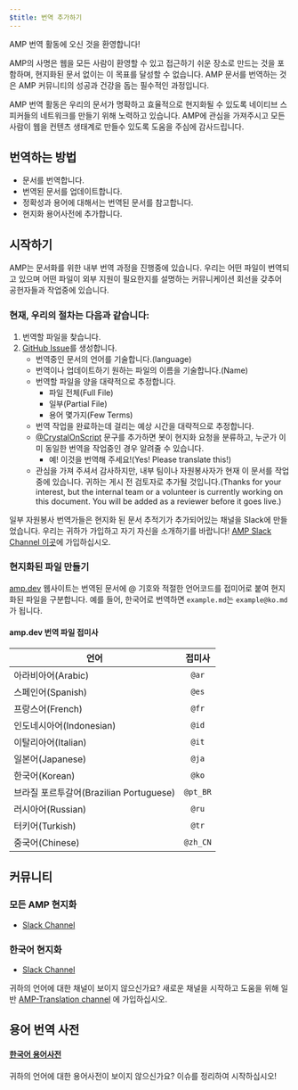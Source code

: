 ```yaml
---
$title: 번역 추가하기
---
```


AMP 번역 활동에 오신 것을 환영합니다!

AMP의 사명은 웹을 모든 사람이 환영할 수 있고 접근하기 쉬운 장소로 만드는 것을 포함하며, 현지화된 문서 없이는 이 목표를 달성할 수 없습니다. AMP 문서를 번역하는 것은 AMP 커뮤니티의 성공과 건강을 돕는 필수적인 과정입니다.

AMP 번역 활동은 우리의 문서가 명확하고 효율적으로 현지화될 수 있도록 네이티브 스피커들의 네트워크를 만들기 위해 노력하고 있습니다.
AMP에 관심을 가져주시고 모든 사람이 웹을 컨텐츠 생태계로 만들수 있도록 도움을 주심에 감사드립니다.

## 번역하는 방법

- 문서를 번역합니다.
- 번역된 문서를 업데이트합니다.
- 정확성과 용어에 대해서는 번역된 문서를 참고합니다.
- 현지화 용어사전에 추가합니다.

## 시작하기

AMP는 문서화를 위한 내부 번역 과정을 진행중에 있습니다. 우리는 어떤 파일이 번역되고 있으며 어떤 파일이 외부 지원이 필요한지를 설명하는 커뮤니케이션 회선을 갖추어 공헌자들과 작업중에 있습니다.

### 현재, 우리의 절차는 다음과 같습니다:

1. 번역할 파일을 찾습니다.
1. [GitHub Issue](https://github.com/ampproject/docs/issues/new)를 생성합니다.
   - 번역중인 문서의 언어를 기술합니다.(language)
   - 번역이나 업데이트하기 원하는 파일의 이름을 기술합니다.(Name)
   - 번역할 파일을 양을 대략적으로 추정합니다.
     - 파일 전체(Full File)
     - 일부(Partial File)
     - 용어 몇가지(Few Terms)
   - 번역 작업을 완료하는데 걸리는 예상 시간을 대략적으로 추정합니다.
   - [@CrystalOnScript](https://github.com/CrystalOnScript) 문구를 추가하면 봇이 현지화 요청을 분류하고, 누군가 이미 동일한 번역을 작업중인 경우 알려줄 수 있습니다.
     - 예! 이것을 번역해 주세요!(Yes! Please translate this!)
   * 관심을 가져 주셔서 감사하지만, 내부 팀이나 자원봉사자가 현재 이 문서를 작업중에 있습니다. 귀하는 게시 전 검토자로 추가될 것입니다.(Thanks for your interest, but the internal team or a volunteer is currently working on this document. You will be added as a reviewer before it goes live.)

일부 자원봉사 번역가들은 현지화 된 문서 추적기가 추가되어있는 채널을 Slack에 만들었습니다. 우리는 귀하가 가입하고 자기 자신을 소개하기를 바랍니다!
[AMP Slack Channel 이곳](https://docs.google.com/forms/d/e/1FAIpQLSd83J2IZA6cdR6jPwABGsJE8YL4pkypAbKMGgUZZriU7Qu6Tg/viewform?fbzx=4406980310789882877)에 가입하십시오.

### 현지화된 파일 만들기

[amp.dev](https://amp.dev/) 웹사이트는 번역된 문서에 @ 기호와 적절한 언어코드를 접미어로 붙여 현지화된 파일을 구분합니다. 예를 들어, 한국어로 번역하면 `example.md`는 `example@ko.md`가 됩니다.

#### amp.dev 번역 파일 접미사

| 언어                                    |  접미사  |
| --------------------------------------- | :------: |
| 아라비아어(Arabic)                      |  `@ar`   |
| 스페인어(Spanish)                       |  `@es`   |
| 프랑스어(French)                        |  `@fr`   |
| 인도네시아어(Indonesian)                |  `@id`   |
| 이탈리아어(Italian)                     |  `@it`   |
| 일본어(Japanese)                        |  `@ja`   |
| 한국어(Korean)                          |  `@ko`   |
| 브라질 포르투갈어(Brazilian Portuguese) | `@pt_BR` |
| 러시아어(Russian)                       |  `@ru`   |
| 터키어(Turkish)                         |  `@tr`   |
| 중국어(Chinese)                         | `@zh_CN` |

## 커뮤니티

### 모든 AMP 현지화

- [Slack Channel](https://amphtml.slack.com/messages/CCVMH4ZMF)

### 한국어 현지화

- [Slack Channel](https://amphtml.slack.com/messages/CCR8RFVUH)

귀하의 언어에 대한 채널이 보이지 않으신가요? 새로운 채널을 시작하고 도움을 위해 일반 [AMP-Translation channel](https://amphtml.slack.com/messages/CCVMH4ZMF/details/) 에 가입하십시오.

## 용어 번역 사전

#### [한국어 용어사전](https://github.com/ampproject/docs/blob/master/glossaries/KOREAN.md)

귀하의 언어에 대한 용어사전이 보이지 않으신가요? 이슈를 정리하여 시작하십시오!
